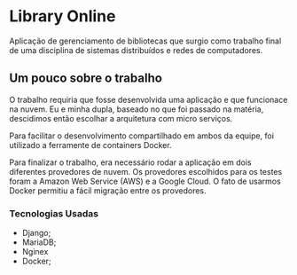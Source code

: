 # Library Online
Aplicação de gerenciamento de bibliotecas que surgio como trabalho final de uma disciplina de sistemas distribuídos e redes de computadores.

## Um pouco sobre o trabalho

O trabalho requiria que fosse desenvolvida uma aplicação e que funcionace na nuvem. Eu e minha dupla, baseado no que foi passado na matéria, descidimos então escolhar a arquitetura com micro serviços.

Para facilitar o desenvolvimento compartilhado em ambos da equipe, foi utilizado a ferramente de containers Docker.

Para finalizar o trabalho, era necessário rodar a aplicação em dois diferentes provedores de nuvem. Os provedores escolhidos para os testes foram a Amazon Web Service (AWS) e a Google Cloud. O fato de usarmos Docker permitiu a fácil migração entre os provedores.

### Tecnologias Usadas

- Django;
- MariaDB;
- Nginex
- Docker;
